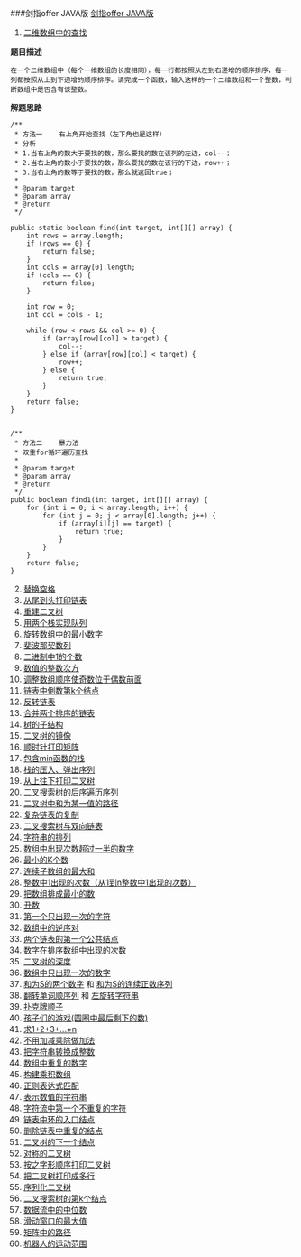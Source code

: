 ###剑指offer JAVA版
[剑指offer JAVA版](https://yq.aliyun.com/articles/642728)

1. [二维数组中的查找](https://www.nowcoder.com/practice/abc3fe2ce8e146608e868a70efebf62e?spm=a2c4e.10696291.0.0.3b9619a4BHbfYK&tpId=13&tqId=11154&tPage=1&rp=1&ru=/ta/coding-interviews&qru=/ta/coding-interviews/question-ranking)

 **题目描述**
	   
    在一个二维数组中（每个一维数组的长度相同），每一行都按照从左到右递增的顺序排序，每一列都按照从上到下递增的顺序排序。请完成一个函数，输入这样的一个二维数组和一个整数，判断数组中是否含有该整数。
 
 **解题思路**
 
      
 
    /**
     * 方法一    右上角开始查找（左下角也是这样）
     * 分析
     * 1.当右上角的数大于要找的数，那么要找的数在该列的左边，col--；
     * 2.当右上角的数小于要找的数，那么要找的数在该行的下边，row++；
     * 3.当右上角的数等于要找的数，那么就返回true；
     *
     * @param target
     * @param array
     * @return
     */

    public static boolean find(int target, int[][] array) {
        int rows = array.length;
        if (rows == 0) {
            return false;
        }
        int cols = array[0].length;
        if (cols == 0) {
            return false;
        }

        int row = 0;
        int col = cols - 1;

        while (row < rows && col >= 0) {
            if (array[row][col] > target) {
                col--;
            } else if (array[row][col] < target) {
                row++;
            } else {
                return true;
            }
        }
        return false;
    }


    /**
     * 方法二    暴力法
     * 双重for循环遍历查找
     *
     * @param target
     * @param array
     * @return
     */
    public boolean find1(int target, int[][] array) {
        for (int i = 0; i < array.length; i++) {
            for (int j = 0; j < array[0].length; j++) {
                if (array[i][j] == target) {
                    return true;
                }
            }
        }
        return false;
    }
      

2. [替换空格](https://www.nowcoder.com/practice/4060ac7e3e404ad1a894ef3e17650423?spm=a2c4e.10696291.0.0.132919a4UbhRdJ&tpId=13&tqId=11155&tPage=1&rp=1&ru=/ta/coding-interviews&qru=/ta/coding-interviews/question-ranking)
3. [从尾到头打印链表](https://www.nowcoder.com/practice/d0267f7f55b3412ba93bd35cfa8e8035?spm=a2c4e.10696291.0.0.393919a4tAP4fH&tpId=13&tqId=11156&tPage=1&rp=1&ru=/ta/coding-interviews&qru=/ta/coding-interviews/question-ranking)
4. [重建二叉树](https://www.nowcoder.com/practice/8a19cbe657394eeaac2f6ea9b0f6fcf6?spm=a2c4e.10696291.0.0.12e419a4cOWiHX&tpId=13&tqId=11157&tPage=1&rp=1&ru=/ta/coding-interviews&qru=/ta/coding-interviews/question-ranking)
5. [用两个栈实现队列](https://www.nowcoder.com/practice/54275ddae22f475981afa2244dd448c6?spm=a2c4e.10696291.0.0.72cb19a4z5lS8c&tpId=13&tqId=11158&tPage=1&rp=1&ru=/ta/coding-interviews&qru=/ta/coding-interviews/question-ranking)
6. [旋转数组中的最小数字](https://www.nowcoder.com/practice/9f3231a991af4f55b95579b44b7a01ba?spm=a2c4e.10696291.0.0.615e19a4f9Vs52&tpId=13&tqId=11159&tPage=1&rp=1&ru=/ta/coding-interviews&qru=/ta/coding-interviews/question-ranking)
7. [斐波那契数列](https://www.nowcoder.com/practice/c6c7742f5ba7442aada113136ddea0c3?spm=a2c4e.10696291.0.0.11de19a4zp3w3m&tpId=13&tqId=11160&tPage=1&rp=1&ru=/ta/coding-interviews&qru=/ta/coding-interviews/question-ranking)
8. [二进制中1的个数](https://www.nowcoder.com/practice/8ee967e43c2c4ec193b040ea7fbb10b8?spm=a2c4e.10696291.0.0.3c0619a4kn2dMY&tpId=13&tqId=11164&tPage=1&rp=1&ru=/ta/coding-interviews&qru=/ta/coding-interviews/question-ranking)
9. [数值的整数次方](https://www.nowcoder.com/practice/1a834e5e3e1a4b7ba251417554e07c00?spm=a2c4e.10696291.0.0.9a5119a4CO537e&tpId=13&tqId=11165&tPage=1&rp=1&ru=/ta/coding-interviews&qru=/ta/coding-interviews/question-ranking)
10. [调整数组顺序使奇数位于偶数前面](https://www.nowcoder.com/practice/beb5aa231adc45b2a5dcc5b62c93f593?spm=a2c4e.10696291.0.0.7adf19a4qaxJ31&tpId=13&tqId=11166&tPage=1&rp=1&ru=/ta/coding-interviews&qru=/ta/coding-interviews/question-ranking)
11. [链表中倒数第k个结点](https://www.nowcoder.com/practice/529d3ae5a407492994ad2a246518148a?spm=a2c4e.10696291.0.0.10b919a4Q6SU4L&tpId=13&tqId=11167&tPage=1&rp=1&ru=/ta/coding-interviews&qru=/ta/coding-interviews/question-ranking)
12. [反转链表](https://www.nowcoder.com/practice/75e878df47f24fdc9dc3e400ec6058ca?spm=a2c4e.10696291.0.0.583f19a4QpVaNM&tpId=13&tqId=11168&tPage=1&rp=1&ru=/ta/coding-interviews&qru=/ta/coding-interviews/question-ranking)
13. [合并两个排序的链表](https://www.nowcoder.com/practice/d8b6b4358f774294a89de2a6ac4d9337?spm=a2c4e.10696291.0.0.1cc019a4K8IEH2&tpId=13&tqId=11169&tPage=1&rp=1&ru=/ta/coding-interviews&qru=/ta/coding-interviews/question-ranking)
14. [树的子结构](https://www.nowcoder.com/practice/6e196c44c7004d15b1610b9afca8bd88?spm=a2c4e.10696291.0.0.42d219a4uKU6t6&tpId=13&tqId=11170&tPage=1&rp=1&ru=/ta/coding-interviews&qru=/ta/coding-interviews/question-ranking)
15. [二叉树的镜像](https://www.nowcoder.com/practice/564f4c26aa584921bc75623e48ca3011?spm=a2c4e.10696291.0.0.69ba19a4RFAZZ0&tpId=13&tqId=11171&tPage=1&rp=1&ru=/ta/coding-interviews&qru=/ta/coding-interviews/question-ranking)
16. [顺时针打印矩阵](https://www.nowcoder.com/practice/9b4c81a02cd34f76be2659fa0d54342a?spm=a2c4e.10696291.0.0.6e4b19a4h3DKSK&tpId=13&tqId=11172&tPage=1&rp=1&ru=/ta/coding-interviews&qru=/ta/coding-interviews/question-ranking)
17. [包含min函数的栈](https://www.nowcoder.com/practice/4c776177d2c04c2494f2555c9fcc1e49?spm=a2c4e.10696291.0.0.57ef19a4SRohHC&tpId=13&tqId=11173&tPage=1&rp=1&ru=/ta/coding-interviews&qru=/ta/coding-interviews/question-ranking)
18. [栈的压入、弹出序列](https://www.nowcoder.com/practice/d77d11405cc7470d82554cb392585106?spm=a2c4e.10696291.0.0.6f9e19a4eOLJ1t&tpId=13&tqId=11174&tPage=2&rp=1&ru=/ta/coding-interviews&qru=/ta/coding-interviews/question-ranking)
19. [从上往下打印二叉树](https://www.nowcoder.com/practice/7fe2212963db4790b57431d9ed259701?spm=a2c4e.10696291.0.0.5bcf19a4N3Wl0U&tpId=13&tqId=11175&tPage=2&rp=1&ru=/ta/coding-interviews&qru=/ta/coding-interviews/question-ranking)
20. [二叉搜索树的后序遍历序列](https://www.nowcoder.com/practice/a861533d45854474ac791d90e447bafd?spm=a2c4e.10696291.0.0.655d19a4Vm9FVe&tpId=13&tqId=11176&tPage=2&rp=1&ru=/ta/coding-interviews&qru=/ta/coding-interviews/question-ranking)
21. [二叉树中和为某一值的路径](https://www.nowcoder.com/practice/b736e784e3e34731af99065031301bca?spm=a2c4e.10696291.0.0.8ba719a44kT9BM&tpId=13&tqId=11177&tPage=2&rp=1&ru=/ta/coding-interviews&qru=/ta/coding-interviews/question-ranking)
22. [复杂链表的复制](https://www.nowcoder.com/practice/f836b2c43afc4b35ad6adc41ec941dba?spm=a2c4e.10696291.0.0.488019a4f1CoIr&tpId=13&tqId=11178&tPage=2&rp=1&ru=/ta/coding-interviews&qru=/ta/coding-interviews/question-ranking)
23. [ 二叉搜索树与双向链表](https://www.nowcoder.com/practice/947f6eb80d944a84850b0538bf0ec3a5?spm=a2c4e.10696291.0.0.cfd319a4nbSvOO&tpId=13&tqId=11179&tPage=2&rp=1&ru=/ta/coding-interviews&qru=/ta/coding-interviews/question-ranking)
24. [字符串的排列](https://www.nowcoder.com/practice/fe6b651b66ae47d7acce78ffdd9a96c7?spm=a2c4e.10696291.0.0.51c719a48TJaOp&tpId=13&tqId=11180&tPage=2&rp=1&ru=/ta/coding-interviews&qru=/ta/coding-interviews/question-ranking)
25. [数组中出现次数超过一半的数字](https://www.nowcoder.com/practice/e8a1b01a2df14cb2b228b30ee6a92163?spm=a2c4e.10696291.0.0.247a19a40a4Nxp&tpId=13&tqId=11181&tPage=2&rp=1&ru=/ta/coding-interviews&qru=/ta/coding-interviews/question-ranking)
26. [最小的K个数](https://www.nowcoder.com/practice/6a296eb82cf844ca8539b57c23e6e9bf?spm=a2c4e.10696291.0.0.3b0f19a4AJvTOW&tpId=13&tqId=11182&tPage=2&rp=1&ru=/ta/coding-interviews&qru=/ta/coding-interviews/question-ranking)
27. [连续子数组的最大和](https://www.nowcoder.com/practice/459bd355da1549fa8a49e350bf3df484?spm=a2c4e.10696291.0.0.7cb719a4ZA8Xa7&tpId=13&tqId=11183&tPage=2&rp=1&ru=/ta/coding-interviews&qru=/ta/coding-interviews/question-ranking)
28. [整数中1出现的次数（从1到n整数中1出现的次数）](https://www.nowcoder.com/practice/bd7f978302044eee894445e244c7eee6?spm=a2c4e.10696291.0.0.106a19a4f2OtI7&tpId=13&tqId=11184&tPage=2&rp=1&ru=/ta/coding-interviews&qru=/ta/coding-interviews/question-ranking)
29. [把数组排成最小的数](https://www.nowcoder.com/practice/8fecd3f8ba334add803bf2a06af1b993?spm=a2c4e.10696291.0.0.796419a4abdXi8&tpId=13&tqId=11185&tPage=2&rp=1&ru=/ta/coding-interviews&qru=/ta/coding-interviews/question-ranking)
30. [丑数](https://www.nowcoder.com/practice/6aa9e04fc3794f68acf8778237ba065b?spm=a2c4e.10696291.0.0.aebc19a4HNT7f0&tpId=13&tqId=11186&tPage=2&rp=1&ru=/ta/coding-interviews&qru=/ta/coding-interviews/question-ranking)
31. [第一个只出现一次的字符](https://www.nowcoder.com/practice/1c82e8cf713b4bbeb2a5b31cf5b0417c?spm=a2c4e.10696291.0.0.191419a4Pez62w&tpId=13&tqId=11187&tPage=2&rp=1&ru=/ta/coding-interviews&qru=/ta/coding-interviews/question-ranking)
32. [数组中的逆序对](https://www.nowcoder.com/practice/96bd6684e04a44eb80e6a68efc0ec6c5?spm=a2c4e.10696291.0.0.6d6c19a4bMidWH&tpId=13&tqId=11188&tPage=2&rp=1&ru=/ta/coding-interviews&qru=/ta/coding-interviews/question-ranking)
33. [两个链表的第一个公共结点](https://www.nowcoder.com/practice/6ab1d9a29e88450685099d45c9e31e46?spm=a2c4e.10696291.0.0.4ecf19a4JzbTAY&tpId=13&tqId=11189&tPage=2&rp=1&ru=/ta/coding-interviews&qru=/ta/coding-interviews/question-ranking)
34. [数字在排序数组中出现的次数](https://www.nowcoder.com/practice/70610bf967994b22bb1c26f9ae901fa2?spm=a2c4e.10696291.0.0.7b6819a41WVMhF&tpId=13&tqId=11190&tPage=2&rp=1&ru=/ta/coding-interviews&qru=/ta/coding-interviews/question-ranking)
35. [二叉树的深度](https://www.nowcoder.com/practice/435fb86331474282a3499955f0a41e8b?spm=a2c4e.10696291.0.0.667019a4SSe99v&tpId=13&tqId=11191&tPage=2&rp=1&ru=/ta/coding-interviews&qru=/ta/coding-interviews/question-ranking)
36. [数组中只出现一次的数字](https://www.nowcoder.com/practice/e02fdb54d7524710a7d664d082bb7811?spm=a2c4e.10696291.0.0.f96319a4QuubLj&tpId=13&tqId=11193&tPage=2&rp=1&ru=/ta/coding-interviews&qru=/ta/coding-interviews/question-ranking)
37. [和为S的两个数字](https://www.nowcoder.com/practice/390da4f7a00f44bea7c2f3d19491311b?spm=a2c4e.10696291.0.0.147d19a4F661af&tpId=13&tqId=11195&tPage=3&rp=1&ru=/ta/coding-interviews&qru=/ta/coding-interviews/question-ranking)    和    [和为S的连续正数序列](https://www.nowcoder.com/practice/c451a3fd84b64cb19485dad758a55ebe?spm=a2c4e.10696291.0.0.43f819a4pQoEYz&tpId=13&tqId=11194&tPage=3&rp=1&ru=/ta/coding-interviews&qru=/ta/coding-interviews/question-ranking)
38. [翻转单词顺序列](https://www.nowcoder.com/practice/3194a4f4cf814f63919d0790578d51f3?spm=a2c4e.10696291.0.0.53b719a4fkwsbc&tpId=13&tqId=11197&tPage=3&rp=1&ru=/ta/coding-interviews&qru=/ta/coding-interviews/question-ranking)  和  [左旋转字符串](https://www.nowcoder.com/practice/12d959b108cb42b1ab72cef4d36af5ec?spm=a2c4e.10696291.0.0.8e4219a4vzRkSQ&tpId=13&tqId=11196&tPage=3&rp=1&ru=/ta/coding-interviews&qru=/ta/coding-interviews/question-ranking)
39. [扑克牌顺子](https://www.nowcoder.com/practice/762836f4d43d43ca9deb273b3de8e1f4?spm=a2c4e.10696291.0.0.397919a4vvSglS&tpId=13&tqId=11198&tPage=3&rp=1&ru=/ta/coding-interviews&qru=/ta/coding-interviews/question-ranking)
40. [孩子们的游戏(圆圈中最后剩下的数)](https://www.nowcoder.com/practice/f78a359491e64a50bce2d89cff857eb6?spm=a2c4e.10696291.0.0.658519a4OSpvIN&tpId=13&tqId=11199&tPage=3&rp=1&ru=/ta/coding-interviews&qru=/ta/coding-interviews/question-ranking)
41. [求1+2+3+...+n](https://www.nowcoder.com/practice/7a0da8fc483247ff8800059e12d7caf1?spm=a2c4e.10696291.0.0.52b119a4RgRKZj&tpId=13&tqId=11200&tPage=3&rp=1&ru=/ta/coding-interviews&qru=/ta/coding-interviews/question-ranking)
42. [不用加减乘除做加法](https://www.nowcoder.com/practice/59ac416b4b944300b617d4f7f111b215?spm=a2c4e.10696291.0.0.518119a4KUyAAK&tpId=13&tqId=11201&tPage=3&rp=1&ru=/ta/coding-interviews&qru=/ta/coding-interviews/question-ranking)
43. [把字符串转换成整数](https://www.nowcoder.com/practice/1277c681251b4372bdef344468e4f26e?spm=a2c4e.10696291.0.0.23ad19a4TcnqFc&tpId=13&tqId=11202&tPage=3&rp=1&ru=/ta/coding-interviews&qru=/ta/coding-interviews/question-ranking)
44. [数组中重复的数字](https://www.nowcoder.com/practice/623a5ac0ea5b4e5f95552655361ae0a8?spm=a2c4e.10696291.0.0.3b8919a4WtuBaU&tpId=13&tqId=11203&tPage=3&rp=1&ru=/ta/coding-interviews&qru=/ta/coding-interviews/question-ranking)
45. [构建乘积数组](https://www.nowcoder.com/practice/94a4d381a68b47b7a8bed86f2975db46?spm=a2c4e.10696291.0.0.297719a4Bj6tUN&tpId=13&tqId=11204&tPage=3&rp=1&ru=/ta/coding-interviews&qru=/ta/coding-interviews/question-ranking)
46. [正则表达式匹配](https://www.nowcoder.com/practice/45327ae22b7b413ea21df13ee7d6429c?spm=a2c4e.10696291.0.0.6b8619a4q7NBma&tpId=13&tqId=11205&tPage=3&rp=1&ru=/ta/coding-interviews&qru=/ta/coding-interviews/question-ranking)
47. [表示数值的字符串](https://www.nowcoder.com/practice/6f8c901d091949a5837e24bb82a731f2?spm=a2c4e.10696291.0.0.6d6419a4h7nCIZ&tpId=13&tqId=11206&tPage=3&rp=1&ru=/ta/coding-interviews&qru=/ta/coding-interviews/question-ranking)
48. [字符流中第一个不重复的字符](https://www.nowcoder.com/practice/00de97733b8e4f97a3fb5c680ee10720?spm=a2c4e.10696291.0.0.382019a430ySvD&tpId=13&tqId=11207&tPage=3&rp=1&ru=/ta/coding-interviews&qru=/ta/coding-interviews/question-ranking)
49. [链表中环的入口结点](https://www.nowcoder.com/practice/253d2c59ec3e4bc68da16833f79a38e4?spm=a2c4e.10696291.0.0.7a2819a4a0w0EX&tpId=13&tqId=11208&tPage=3&rp=1&ru=/ta/coding-interviews&qru=/ta/coding-interviews/question-ranking)
50. [删除链表中重复的结点](https://www.nowcoder.com/practice/fc533c45b73a41b0b44ccba763f866ef?spm=a2c4e.10696291.0.0.24ef19a4AexzGl&tpId=13&tqId=11209&tPage=3&rp=1&ru=/ta/coding-interviews&qru=/ta/coding-interviews/question-ranking)
51. [二叉树的下一个结点](https://www.nowcoder.com/practice/9023a0c988684a53960365b889ceaf5e?spm=a2c4e.10696291.0.0.4a5f19a4Wa07Mu&tpId=13&tqId=11210&tPage=3&rp=1&ru=/ta/coding-interviews&qru=/ta/coding-interviews/question-ranking)
52. [对称的二叉树](https://www.nowcoder.com/practice/ff05d44dfdb04e1d83bdbdab320efbcb?spm=a2c4e.10696291.0.0.214019a4aOLqNT&tpId=13&tqId=11211&tPage=3&rp=1&ru=/ta/coding-interviews&qru=/ta/coding-interviews/question-ranking)
53. [按之字形顺序打印二叉树](https://www.nowcoder.com/practice/91b69814117f4e8097390d107d2efbe0?spm=a2c4e.10696291.0.0.6c1719a43R8ruO&tpId=13&tqId=11212&tPage=3&rp=1&ru=/ta/coding-interviews&qru=/ta/coding-interviews/question-ranking)
54. [把二叉树打印成多行](https://www.nowcoder.com/practice/445c44d982d04483b04a54f298796288?spm=a2c4e.10696291.0.0.60bc19a47QlWYF&tpId=13&tqId=11213&tPage=3&rp=1&ru=/ta/coding-interviews&qru=/ta/coding-interviews/question-ranking)
55. [序列化二叉树](https://www.nowcoder.com/practice/cf7e25aa97c04cc1a68c8f040e71fb84?spm=a2c4e.10696291.0.0.421819a41eWetE&tpId=13&tqId=11214&tPage=4&rp=1&ru=/ta/coding-interviews&qru=/ta/coding-interviews/question-ranking)
56. [二叉搜索树的第k个结点](https://www.nowcoder.com/practice/ef068f602dde4d28aab2b210e859150a?spm=a2c4e.10696291.0.0.7d6119a4C8OLLV&tpId=13&tqId=11215&tPage=4&rp=1&ru=/ta/coding-interviews&qru=/ta/coding-interviews/question-ranking)
57. [数据流中的中位数](https://www.nowcoder.com/practice/9be0172896bd43948f8a32fb954e1be1?spm=a2c4e.10696291.0.0.60bc19a4KHJCaY&tpId=13&tqId=11216&tPage=4&rp=1&ru=/ta/coding-interviews&qru=/ta/coding-interviews/question-ranking)
58. [滑动窗口的最大值](https://www.nowcoder.com/practice/1624bc35a45c42c0bc17d17fa0cba788?spm=a2c4e.10696291.0.0.42b919a4QTmYuN&tpId=13&tqId=11217&tPage=4&rp=1&ru=/ta/coding-interviews&qru=/ta/coding-interviews/question-ranking)
59. [矩阵中的路径](https://www.nowcoder.com/practice/c61c6999eecb4b8f88a98f66b273a3cc?spm=a2c4e.10696291.0.0.226019a4SwB6nc&tpId=13&tqId=11218&tPage=4&rp=1&ru=/ta/coding-interviews&qru=/ta/coding-interviews/question-ranking)
60. [机器人的运动范围](https://www.nowcoder.com/practice/6e5207314b5241fb83f2329e89fdecc8?spm=a2c4e.10696291.0.0.2b6f19a4nsn1KW&tpId=13&tqId=11219&tPage=4&rp=1&ru=/ta/coding-interviews&qru=/ta/coding-interviews/question-ranking)























